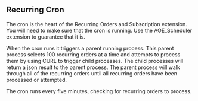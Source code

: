 ## Recurring Cron

The cron is the heart of the Recurring Orders and Subscription extension. You will need to make sure that the cron is running. Use the AOE_Scheduler extension to guarantee that it is.

When the cron runs it triggers a parent running process. This parent process selects 100 recurring orders at a time and attempts to process them by using CURL to trigger child processes. The child processes will return a json result to the parent process. The parent process will walk through all of the recurring orders until all recurring orders have been processed or attempted.

The cron runs every five minutes, checking for recurring orders to process.
